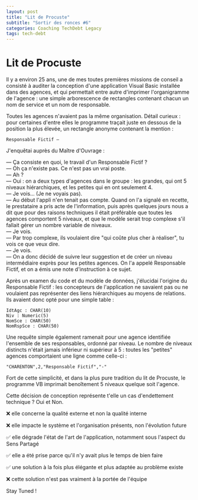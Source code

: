 ```yaml
---
layout: post
title: "Lit de Procuste"
subtitle: "Sortir des ronces #6"
categories: Coaching TechDebt Legacy
tags: tech-debt
---
```

# Lit de Procuste

Il y a environ 25 ans, une de mes toutes premières missions de conseil a consisté à auditer la conception d'une application Visual Basic installée dans des agences, et qui permettait entre autre d'imprimer l'organigramme de l'agence : une simple arborescence de rectangles contenant chacun un nom de service et un nom de responsable. 
<!--more-->

Toutes les agences n'avaient pas la même organisation. Détail curieux : pour certaines d'entre elles le programme traçait juste en dessous de la position la plus élevée, un rectangle anonyme contenant la mention : 

    Responsable Fictif —

J'enquêtai auprès du Maître d'Ouvrage :

— Ça consiste en quoi, le travail d'un Responsable Fictif ?\
— Oh ça n'existe pas. Ce n'est pas un vrai poste.\
— Ah ?\
— Oui : on a deux types d'agences dans le groupe : les grandes, qui ont 5 niveaux hiérarchiques, et les petites qui en ont seulement 4. \
— Je vois… (Je ne voyais pas).\
— Au début l'appli n'en tenait pas compte. Quand on l'a signalé en recette, le prestataire a pris acte de l'information, puis après quelques jours nous a dit que pour des raisons techniques il était préférable que toutes les agences comportent 5 niveaux, et que le modèle serait trop complexe s'il fallait gérer un nombre variable de niveaux. \
— Je vois.\
— Par trop complexe, ils voulaient dire "qui coûte plus cher à réaliser", tu vois ce que veux dire.\
— Je vois.\
— On a donc décidé de suivre leur suggestion et de créer un niveau intermédiaire exprès pour les petites agences. On l'a appelé Responsable Fictif, et on a émis une note d'instruction à ce sujet.

Après un examen du code et du modèle de données, j'élucidai l'origine du Responsable Fictif : les concepteurs de l'application ne savaient pas ou ne voulaient pas représenter des liens hiérarchiques au moyens de relations. Ils avaient donc opté pour une simple table :

```
IdtAgc : CHAR(10)
Niv : Numeric(5)
NomSce : CHAR(50)
NomRspSce : CHAR(50)
```

Une requête simple également ramenait pour une agence identifiée l'ensemble de ses responsables, ordonné par niveau. Le nombre de niveaux distincts n'était jamais inférieur ni supérieur à 5 : toutes les "petites" agences comportaient une ligne comme celle-ci :

```
"CHARENTON",2,"Responsable Fictif","-"
```

Fort de cette simplicité, et dans la plus pure tradition du lit de Procuste, le programme VB imprimait benoîtement 5 niveaux quelque soit l'agence.

Cette décision de conception représente t'elle un cas d'endettement technique ? Oui et Non.

❌ elle concerne la qualité externe et non la qualité interne

❌ elle impacte le système et l'organisation présents, non l'évolution future

✅ elle dégrade l'état de l'art de l'application, notamment sous l'aspect du Sens Partagé

✅ elle a été prise parce qu'il n'y avait plus le temps de bien faire

✅ une solution à la fois plus élégante et plus adaptée au problème existe

❌ cette solution n'est pas vraiment à la portée de l'équipe


Stay Tuned !
